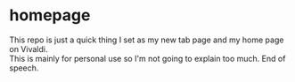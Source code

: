 # homepage

This repo is just a quick thing I set as my new tab page and my home page on Vivaldi.\
This is mainly for personal use so I'm not going to explain too much. End of speech.
